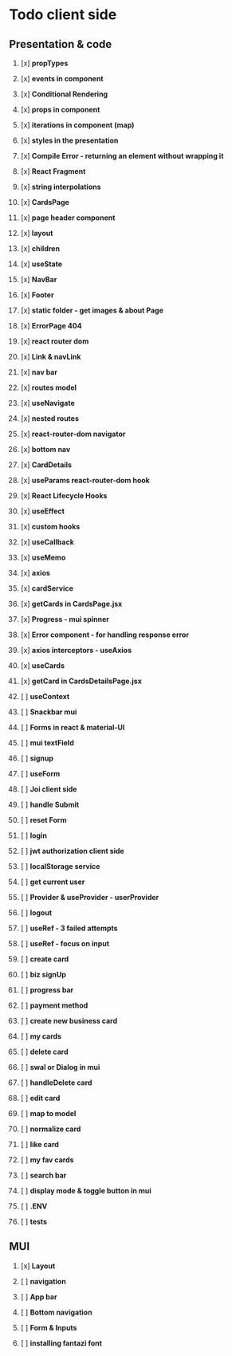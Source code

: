 # Todo client side

## Presentation & code

1.  [x] **propTypes**
2.  [x] **events in component**
3.  [x] **Conditional Rendering**
4.  [x] **props in component**
5.  [x] **iterations in component (map)**
6.  [x] **styles in the presentation**
7.  [x] **Compile Error - returning an element without wrapping it**
8.  [x] **React Fragment**
9.  [x] **string interpolations**

10. [x] **CardsPage**
11. [x] **page header component**
12. [x] **layout**
13. [x] **children**
14. [x] **useState**
15. [x] **NavBar**
16. [x] **Footer**

17. [x] **static folder - get images & about Page**
18. [x] **ErrorPage 404**
19. [x] **react router dom**
20. [x] **Link & navLink**
21. [x] **nav bar**
22. [x] **routes model**
23. [x] **useNavigate**
24. [x] **nested routes**

25. [x] **react-router-dom navigator**
26. [x] **bottom nav**
27. [x] **CardDetails**
28. [x] **useParams react-router-dom hook**

29. [x] **React Lifecycle Hooks**
30. [x] **useEffect**

31. [x] **custom hooks**
32. [x] **useCallback**
33. [x] **useMemo**

34. [x] **axios**
35. [x] **cardService**
36. [x] **getCards in CardsPage.jsx**
37. [x] **Progress - mui spinner**
38. [x] **Error component - for handling response error**
39. [x] **axios interceptors - useAxios**
40. [x] **useCards**
41. [x] **getCard in CardsDetailsPage.jsx**

42. [ ] **useContext**
43. [ ] **Snackbar mui**

44. [ ] **Forms in react & material-UI**
45. [ ] **mui textField**
46. [ ] **signup**
47. [ ] **useForm**
48. [ ] **Joi client side**
49. [ ] **handle Submit**
50. [ ] **reset Form**

51. [ ] **login**
52. [ ] **jwt authorization client side**
53. [ ] **localStorage service**
54. [ ] **get current user**
55. [ ] **Provider & useProvider - userProvider**
56. [ ] **logout**
57. [ ] **useRef - 3 failed attempts**
58. [ ] **useRef - focus on input**

59. [ ] **create card**

60. [ ] **biz signUp**
61. [ ] **progress bar**
62. [ ] **payment method**
63. [ ] **create new business card**
64. [ ] **my cards**

65. [ ] **delete card**
66. [ ] **swal or Dialog in mui**
67. [ ] **handleDelete card**

68. [ ] **edit card**
69. [ ] **map to model**
70. [ ] **normalize card**

71. [ ] **like card**
72. [ ] **my fav cards**

73. [ ] **search bar**
74. [ ] **display mode & toggle button in mui**
75. [ ] **.ENV**

76. [ ] **tests**

## MUI

1.  [x] **Layout**
2.  [ ] **navigation**
3.  [ ] **App bar**
4.  [ ] **Bottom navigation**
5.  [ ] **Form & Inputs**

6.  [ ] **installing fantazi font**
